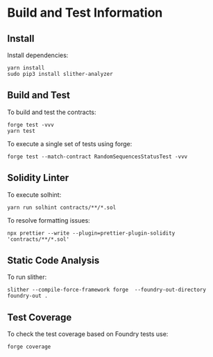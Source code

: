 # Build and Test Information

## Install

Install dependencies:

```
yarn install
sudo pip3 install slither-analyzer
```

## Build and Test

To build and test the contracts:

```
forge test -vvv
yarn test
```

To execute a single set of tests using forge:

```
forge test --match-contract RandomSequencesStatusTest -vvv
```

## Solidity Linter

To execute solhint:

```
yarn run solhint contracts/**/*.sol
```

To resolve formatting issues:

```
npx prettier --write --plugin=prettier-plugin-solidity 'contracts/**/*.sol'
```


## Static Code Analysis

To run slither:

```
slither --compile-force-framework forge  --foundry-out-directory foundry-out .
```

## Test Coverage

To check the test coverage based on Foundry tests use:

 ```
 forge coverage
 ```
